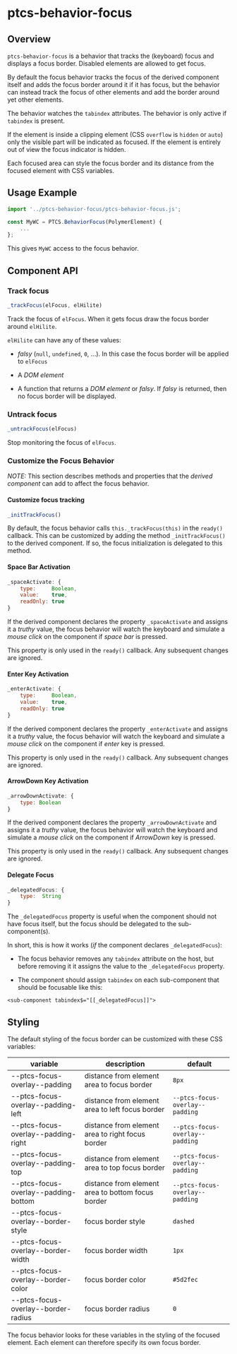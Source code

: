 # ptcs-behavior-focus

## Overview

`ptcs-behavior-focus` is a behavior that tracks the (keyboard) focus and displays a focus border. Disabled elements are allowed to get focus.

By default the focus behavior tracks the focus of the derived component itself and adds the focus border around it if it has focus, but the behavior can instead track the focus of other elements and add the border around yet other elements.

The behavior watches the `tabindex` attributes. The behavior is only active if `tabindex` is present.

If the element is inside a clipping element (CSS `overflow` is `hidden` or `auto`) only the visible part will be indicated as focused. If the element is entirely out of view the focus indicator is hidden.

Each focused area can style the focus border and its distance from the focused element with CSS variables.


## Usage Example

```javascript
import '../ptcs-behavior-focus/ptcs-behavior-focus.js';

const MyWC = PTCS.BehaviorFocus(PolymerElement) {
    ...
};
```

This gives `MyWC` access to the focus behavior.

## Component API

### Track focus

```js
_trackFocus(elFocus, elHilite)
```

Track the focus of `elFocus`. When it gets focus draw the focus border around `elHilite`.

`elHilite` can have any of these values:

- _falsy_ (`null`, `undefined`, `0`, ...). In this case the focus border will be applied to `elFocus`

- A _DOM element_

- A function that returns a _DOM element_ or _falsy_. If _falsy_ is returned, then no focus border will be displayed.

### Untrack focus

```js
_untrackFocus(elFocus)
```

Stop monitoring the focus of `elFocus`.

### Customize the Focus Behavior

_NOTE:_ This section describes methods and properties that the _derived component_ can add to affect the focus behavior.

#### Customize focus tracking

```js
_initTrackFocus()
```

By default, the focus behavior calls `this._trackFocus(this)` in the `ready()` callback. This can be customized by adding the method `_initTrackFocus()` to the derived component. If so, the focus initialization is delegated to this method.


#### Space Bar Activation

```js
_spaceActivate: {
    type:     Boolean,
    value:    true,
    readOnly: true
}
```

If the derived component declares the property `_spaceActivate` and assigns it a _truthy_ value, the focus behavior will watch the keyboard and simulate a _mouse click_ on the component if _space bar_ is pressed.

This property is only used in the `ready()` callback. Any subsequent changes are ignored.


#### Enter Key Activation

```js
_enterActivate: {
    type:     Boolean,
    value:    true,
    readOnly: true
}
```

If the derived component declares the property `_enterActivate` and assigns it a _truthy_ value, the focus behavior will watch the keyboard and simulate a _mouse click_ on the component if _enter_ key is pressed.

This property is only used in the `ready()` callback. Any subsequent changes are ignored.


#### ArrowDown Key Activation

```js
_arrowDownActivate: {
    type: Boolean
}
```

If the derived component declares the property `_arrowDownActivate` and assigns it a _truthy_ value, the focus behavior will watch the keyboard and simulate a _mouse click_ on the component if _ArrowDown_ key is pressed.

This property is only used in the `ready()` callback. Any subsequent changes are ignored.


#### Delegate Focus

```js
_delegatedFocus: {
    type:  String
}
```

The `_delegatedFocus` property is useful when the component should not have focus itself, but the focus should be delegated to the sub-component(s).

In short, this is how it works (_if_ the component declares `_delegatedFocus`):

- The focus behavior removes any `tabindex` attribute on the host, but before removing it it assigns the value to the `_delegatedFocus` property.

- The component should assign `tabindex` on each sub-component that should be focusable like this:

```
<sub-component tabindex$="[[_delegatedFocus]]">
```

## Styling

The default styling of the focus border can be customized with these CSS variables:

|variable|description|default|
|--------|-----------|-------|
|--ptcs-focus-overlay--padding|distance from element area to focus border|`8px`|
|--ptcs-focus-overlay--padding-left|distance from element area to left focus border|`--ptcs-focus-overlay--padding`|
|--ptcs-focus-overlay--padding-right|distance from element area to right focus border|`--ptcs-focus-overlay--padding`|
|--ptcs-focus-overlay--padding-top|distance from element area to top focus border|`--ptcs-focus-overlay--padding`|
|--ptcs-focus-overlay--padding-bottom|distance from element area to bottom focus border|`--ptcs-focus-overlay--padding`|
|--ptcs-focus-overlay--border-style|focus border style| `dashed`|
|--ptcs-focus-overlay--border-width|focus border width|`1px`|
|--ptcs-focus-overlay--border-color|focus border color| `#5d2fec`|
|--ptcs-focus-overlay--border-radius|focus border radius| `0`|

The focus behavior looks for these variables in the styling of the focused element. Each element can therefore specify its own focus border.
